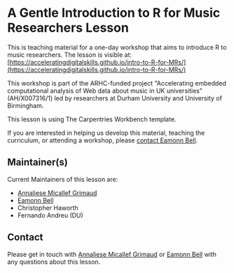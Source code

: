 # A Gentle Introduction to R for Music Researchers Lesson

This is teaching material for a one-day workshop that aims to introduce R to music researchers. The lesson is visible at: [https://acceleratingdigitalskills.github.io/intro-to-R-for-MRs/](https://acceleratingdigitalskills.github.io/intro-to-R-for-MRs/) 

This workshop is part of the ARHC-funded project "Accelerating embedded computational analysis of Web data about music in UK universities" (AH/X007316/1) led by researchers at Durham University and University of Birmingham.

This lesson is using The Carpentries Workbench template.

If you are interested in helping us develop this material,
teaching the curriculum,
or attending a workshop,
please [contact Eamonn Bell](mailto:eamonn.bell@durham.ac.uk).

## Maintainer(s)
Current Maintainers of this lesson are:

* [Annaliese Micallef Grimaud](annaliese.micallef-grimaud@durham.ac.uk)
* [Eamonn Bell](eamonn.bell@durham.ac.uk)
* Christopher Haworth
* Fernando Andreu (DU)

## Contact
Please get in touch with [Annaliese Micallef Grimaud](annaliese.micallef-grimaud@durham.ac.uk) or [Eamonn Bell](eamonn.bell@durham.ac.uk) with any questions about this lesson.
